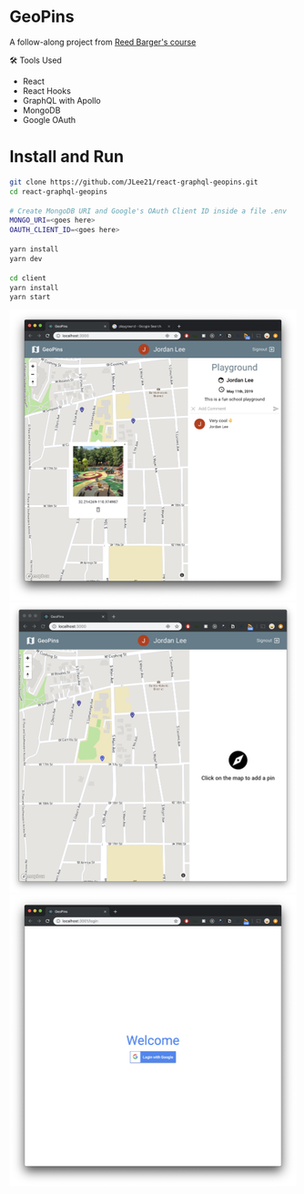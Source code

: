 # GeoPins

A follow-along project from [Reed Barger's course](https://www.udemy.com/build-a-realtime-app-with-react-hooks-and-graphql/learn/v4/overview)

🛠 Tools Used

- React
- React Hooks
- GraphQL with Apollo
- MongoDB
- Google OAuth

# Install and Run

```bash
git clone https://github.com/JLee21/react-graphql-geopins.git
cd react-graphql-geopins

# Create MongoDB URI and Google's OAuth Client ID inside a file .env
MONGO_URI=<goes here>
OAUTH_CLIENT_ID=<goes here>

yarn install
yarn dev

cd client
yarn install
yarn start
```

![](./imgs/pin.png)
![](./imgs/draft.png)
![](./imgs/login.png)
